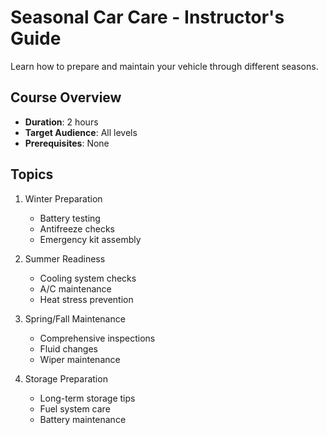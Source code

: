 # Seasonal Car Care - Instructor's Guide

Learn how to prepare and maintain your vehicle through different seasons.

## Course Overview
- **Duration**: 2 hours
- **Target Audience**: All levels
- **Prerequisites**: None

## Topics
1. Winter Preparation
   - Battery testing
   - Antifreeze checks
   - Emergency kit assembly

2. Summer Readiness
   - Cooling system checks
   - A/C maintenance
   - Heat stress prevention

3. Spring/Fall Maintenance
   - Comprehensive inspections
   - Fluid changes
   - Wiper maintenance

4. Storage Preparation
   - Long-term storage tips
   - Fuel system care
   - Battery maintenance
